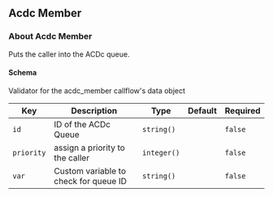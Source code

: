 ## Acdc Member

### About Acdc Member

Puts the caller into the ACDc queue.

#### Schema

Validator for the acdc_member callflow's data object



Key | Description | Type | Default | Required
--- | ----------- | ---- | ------- | --------
`id` | ID of the ACDc Queue | `string()` |   | `false`
`priority` | assign a priority to the caller | `integer()` |   | `false`
`var` | Custom variable to check for queue ID | `string()` |   | `false`



